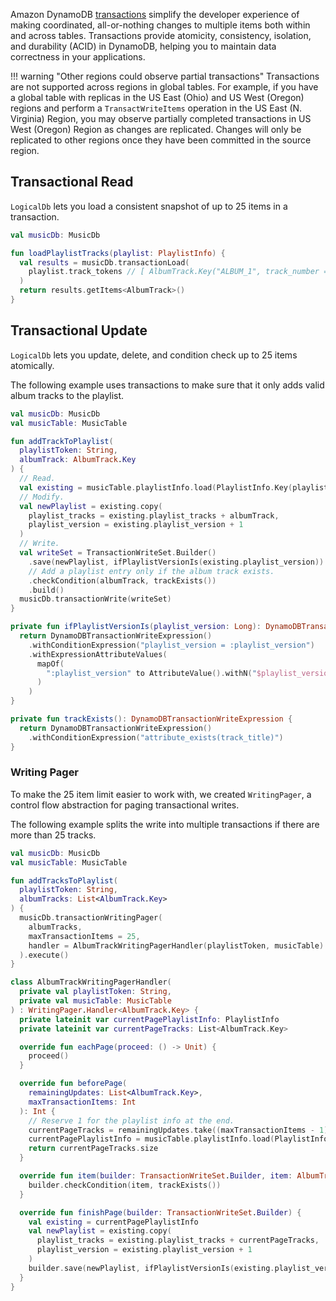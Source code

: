Amazon DynamoDB [transactions](https://docs.aws.amazon.com/amazondynamodb/latest/developerguide/transactions.html) simplify the developer experience of making coordinated, all-or-nothing changes to multiple items both within and across tables. Transactions provide atomicity, consistency, isolation, and durability (ACID) in DynamoDB, helping you to maintain data correctness in your applications.

!!! warning "Other regions could observe partial transactions"
    Transactions are not supported across regions in global tables. For example, if you have a global table with replicas in the US East (Ohio) and US West (Oregon) regions and perform a `TransactWriteItems` operation in the US East (N. Virginia) Region, you may observe partially completed transactions in US West (Oregon) Region as changes are replicated. Changes will only be replicated to other regions once they have been committed in the source region.

## Transactional Read

`LogicalDb` lets you load a consistent snapshot of up to 25 items in a transaction.

```kotlin
val musicDb: MusicDb

fun loadPlaylistTracks(playlist: PlaylistInfo) {
  val results = musicDb.transactionLoad(
    playlist.track_tokens // [ AlbumTrack.Key("ALBUM_1", track_number = 1), AlbumTrack.Key("ALBUM_354", 12), AlbumTrack.Key("ALBUM_23", 9) ]
  )
  return results.getItems<AlbumTrack>()
}
```

## Transactional Update

`LogicalDb` lets you update, delete, and condition check up to 25 items atomically. 

The following example uses transactions to make sure that it only adds valid album tracks to the playlist. 
```kotlin
val musicDb: MusicDb
val musicTable: MusicTable

fun addTrackToPlaylist(
  playlistToken: String, 
  albumTrack: AlbumTrack.Key
) {
  // Read.
  val existing = musicTable.playlistInfo.load(PlaylistInfo.Key(playlistToken))
  // Modify.
  val newPlaylist = existing.copy(
    playlist_tracks = existing.playlist_tracks + albumTrack,
    playlist_version = existing.playlist_version + 1
  )
  // Write.
  val writeSet = TransactionWriteSet.Builder()
    .save(newPlaylist, ifPlaylistVersionIs(existing.playlist_version))
    // Add a playlist entry only if the album track exists.
    .checkCondition(albumTrack, trackExists())
    .build()
  musicDb.transactionWrite(writeSet)
}

private fun ifPlaylistVersionIs(playlist_version: Long): DynamoDBTransactionWriteExpression {
  return DynamoDBTransactionWriteExpression()
    .withConditionExpression("playlist_version = :playlist_version")
    .withExpressionAttributeValues(
      mapOf(
        ":playlist_version" to AttributeValue().withN("$playlist_version")
      )
    )
}

private fun trackExists(): DynamoDBTransactionWriteExpression {
  return DynamoDBTransactionWriteExpression()
    .withConditionExpression("attribute_exists(track_title)")
}
```

### Writing Pager

To make the 25 item limit easier to work with, we created `WritingPager`, a control flow abstraction for paging transactional writes.

The following example splits the write into multiple transactions if there are more than 25 tracks.

```kotlin
val musicDb: MusicDb
val musicTable: MusicTable

fun addTracksToPlaylist(
  playlistToken: String, 
  albumTracks: List<AlbumTrack.Key>
) {
  musicDb.transactionWritingPager(
    albumTracks,
    maxTransactionItems = 25,
    handler = AlbumTrackWritingPagerHandler(playlistToken, musicTable)
  ).execute()
}

class AlbumTrackWritingPagerHandler(
  private val playlistToken: String,
  private val musicTable: MusicTable
) : WritingPager.Handler<AlbumTrack.Key> {
  private lateinit var currentPagePlaylistInfo: PlaylistInfo
  private lateinit var currentPageTracks: List<AlbumTrack.Key>

  override fun eachPage(proceed: () -> Unit) {
    proceed()
  }

  override fun beforePage(
    remainingUpdates: List<AlbumTrack.Key>,
    maxTransactionItems: Int
  ): Int {
    // Reserve 1 for the playlist info at the end.
    currentPageTracks = remainingUpdates.take((maxTransactionItems - 1))
    currentPagePlaylistInfo = musicTable.playlistInfo.load(PlaylistInfo.Key(playlistToken))!!
    return currentPageTracks.size
  }

  override fun item(builder: TransactionWriteSet.Builder, item: AlbumTrack.Key) {
    builder.checkCondition(item, trackExists())
  }

  override fun finishPage(builder: TransactionWriteSet.Builder) {
    val existing = currentPagePlaylistInfo
    val newPlaylist = existing.copy(
      playlist_tracks = existing.playlist_tracks + currentPageTracks,
      playlist_version = existing.playlist_version + 1
    )
    builder.save(newPlaylist, ifPlaylistVersionIs(existing.playlist_version))
  }
}
```